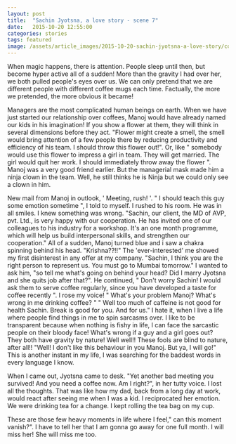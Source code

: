 ```yaml
---
layout: post
title:  "Sachin Jyotsna, a love story - scene 7"
date:   2015-10-20 12:55:00
categories: stories
tags: featured
image: /assets/article_images/2015-10-20-sachin-jyotsna-a-love-story/cover.jpg
---
```

When magic happens, there is attention. People sleep until then, but become hyper active all of a sudden! More than the gravity I had over her, we both pulled people's eyes over us. We can only pretend that we are different people with different coffee mugs each time. Factually, the more we pretended, the more obvious it became! 

Managers are the most complicated human beings on earth. When we have just started our relationship over coffees, Manoj would have already named our kids in his imagination! If you show a flower at them, they will think in several dimensions before they act. "Flower might create a smell, the smell would bring attention of a few people there by reducing productivity and efficiency of his team. I should throw this flower out!". Or, like " somebody would use this flower to impress a girl in team. They will get married. The girl would quit her work. I should immediately throw away the flower ". Manoj was a very good friend earlier. But the managerial mask made him a ninja clown in the team. Well, he still thinks he is Ninja but we could only see a clown in him.

New mail from Manoj in outlook, ' Meeting, rush! '. " I should teach this guy some emotion sometime ", I told to myself. I rushed to his room. He was in all smiles. I knew something was wrong. "Sachin, our client, the MD of AVP, pvt. Ltd., is very happy with our cooperation. He has invited one of our colleagues to his industry for a workshop. It's an one month programme, which will help us build interpersonal skills, and strengthen our cooperation."
All of a sudden, Manoj turned blue and i saw a chakra spinning behind his head. "Krishna??!!"
The 'ever-interested' me showed my first disinterest in any offer at my company. "Sachin, I think you are the right person to represent us. You must go to Mumbai tomorrow."
 I wanted to ask him, "so tell me what's going on behind your head? Did I marry Jyotsna and she quits job after that?". 
He continued, " Don't worry Sachin! I would ask them to serve coffee regularly, since you have developed a taste for coffee recently ".
I rose my voice! " What's your problem Manoj? What's wrong in me drinking coffee? "
 " Well too much of caffeine is not good for health Sachin. Break is good for you. And for us."
I hate it, when I live a life where people find things in me to spin sarcasms over. I like to be transparent because when nothing is fishy in life, I can face the sarcastic people on their bloody face!
What's wrong if a guy and a girl goes out? They both have gravity by nature! Well well!! These fools are blind to nature, after all!!
"Well! I don't like this behaviour in you Manoj. But ya, I will go!"
This is another instant in my life, I was searching for the baddest words in every language I know. 

When I came out, Jyotsna came to desk. 
"Yet another bad meeting you survived! And you need a coffee now. Am I right?", in her tutty voice.
I lost all the thoughts. That was like how my dad, back from a long day at work, would react after seeing me when I was a kid. I reciprocated her emotion. We were drinking tea for a change. I kept rolling the tea bag on my cup. 

These are those few heavy moments in life where I feel," can this moment vanish?". I have to tell her that I am gonna go away for one full month. I will miss her! She will miss me too.